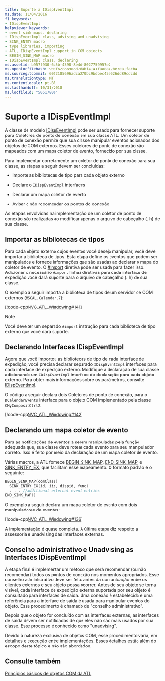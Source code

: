 ```yaml
---
title: Suporte a IDispEventImpl
ms.date: 11/04/2016
f1_keywords:
- IDispEventImpl
helpviewer_keywords:
- event sink maps, declaring
- IDispEventImpl class, advising and unadvising
- SINK_ENTRY macro
- type libraries, importing
- ATL, IDispEventImpl support in COM objects
- BEGIN_SINK_MAP macro
- IDispEventImpl class, declaring
ms.assetid: b957f930-6a5b-4598-8e4d-8027759957e7
ms.openlocfilehash: 909f62c88908d7dabf4141fa8ea42be7ea1facb4
ms.sourcegitcommit: 6052185696adca270bc9bdbec45a626dd89cdcdd
ms.translationtype: MT
ms.contentlocale: pt-BR
ms.lasthandoff: 10/31/2018
ms.locfileid: "50517800"
---
```

# <a name="supporting-idispeventimpl"></a>Suporte a IDispEventImpl

A classe de modelo [IDispEventImpl](../atl/reference/idispeventimpl-class.md) pode ser usado para fornecer suporte para Coletores de ponto de conexão em sua classe ATL. Um coletor de ponto de conexão permite que sua classe manipular eventos acionados dos objetos de COM externos. Esses coletores de ponto de conexão são mapeados com um mapa coletor de evento, fornecido por sua classe.

Para implementar corretamente um coletor de ponto de conexão para sua classe, as etapas a seguir devem ser concluídas:

- Importe as bibliotecas de tipo para cada objeto externo

- Declare o `IDispEventImpl` interfaces

- Declarar um mapa coletor de evento

- Avisar e não recomendar os pontos de conexão

As etapas envolvidas na implementação de um coletor de ponto de conexão são realizadas ao modificar apenas o arquivo de cabeçalho (. h) de sua classe.

## <a name="importing-the-type-libraries"></a>Importar as bibliotecas de tipos

Para cada objeto externo cujos eventos você deseja manipular, você deve importar a biblioteca de tipos. Esta etapa define os eventos que podem ser manipulados e fornece informações que são usadas ao declarar o mapa do coletor de evento. O [#import](../preprocessor/hash-import-directive-cpp.md) diretiva pode ser usada para fazer isso. Adicionar o necessário `#import` linhas diretivas para cada interface de expedição você dará suporte para o arquivo de cabeçalho (. h) de sua classe.

O exemplo a seguir importa a biblioteca de tipos de um servidor de COM externos (`MSCAL.Calendar.7`):

[!code-cpp[NVC_ATL_Windowing#141](../atl/codesnippet/cpp/supporting-idispeventimpl_1.h)]

> [!NOTE]
>  Você deve ter um separado `#import` instrução para cada biblioteca de tipo externo que você dará suporte.

## <a name="declaring-the-idispeventimpl-interfaces"></a>Declarando Interfaces IDispEventImpl

Agora que você importou as bibliotecas de tipo de cada interface de expedição, você precisa declarar separado `IDispEventImpl` interfaces para cada interface de expedição externo. Modifique a declaração de sua classe adicionando um `IDispEventImpl` interface de declaração para cada objeto externo. Para obter mais informações sobre os parâmetros, consulte [IDispEventImpl](../atl/reference/idispeventimpl-class.md).

O código a seguir declara dois Coletores de ponto de conexão, para o `DCalendarEvents` interface para o objeto COM implementado pela classe `CMyCompositCtrl2`:

[!code-cpp[NVC_ATL_Windowing#142](../atl/codesnippet/cpp/supporting-idispeventimpl_2.h)]

## <a name="declaring-an-event-sink-map"></a>Declarando um mapa coletor de evento

Para as notificações de eventos a serem manipuladas pela função adequada que, sua classe deve rotear cada evento para seu manipulador correto. Isso é feito por meio da declaração de um mapa coletor de evento.

Várias macros, a ATL fornece [BEGIN_SINK_MAP](reference/composite-control-macros.md#begin_sink_map), [END_SINK_MAP](reference/composite-control-macros.md#end_sink_map), e [SINK_ENTRY_EX](reference/composite-control-macros.md#sink_entry_ex), que facilitam esse mapeamento. O formato padrão é o seguinte:

```cpp
BEGIN_SINK_MAP(comClass)
  SINK_ENTRY_EX(id, iid, dispid, func)
  . . . //additional external event entries
END_SINK_MAP()
```

O exemplo a seguir declara um mapa coletor de evento com dois manipuladores de eventos:

[!code-cpp[NVC_ATL_Windowing#136](../atl/codesnippet/cpp/supporting-idispeventimpl_3.h)]

A implementação é quase completa. A última etapa diz respeito a assessoria e unadvising das interfaces externas.

## <a name="advising-and-unadvising-the-idispeventimpl-interfaces"></a>Conselho administrativo e Unadvising as Interfaces IDispEventImpl

A etapa final é implementar um método que será recomendar (ou não recomendar) todos os pontos de conexão nos momentos apropriados. Esse conselho administrativo deve ser feito antes da comunicação entre os clientes externos e seu objeto possa ocorrer. Antes de seu objeto se torna visível, cada interface de expedição externa suportada por seu objeto é consultado para interfaces de saída. Uma conexão é estabelecida e uma referência para a interface de saída é usada para manipular eventos do objeto. Esse procedimento é chamado de "conselho administrativo".

Depois que o objeto for concluído com as interfaces externas, as interfaces de saída devem ser notificadas de que eles não são mais usados por sua classe. Esse processo é conhecido como "unadvising".

Devido à natureza exclusiva de objetos COM, esse procedimento varia, em detalhes e execução entre implementações. Esses detalhes estão além do escopo deste tópico e não são abordados.

## <a name="see-also"></a>Consulte também

[Princípios básicos de objetos COM da ATL](../atl/fundamentals-of-atl-com-objects.md)

